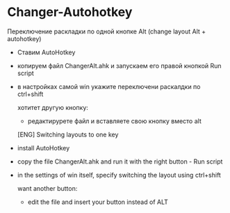 # Changer-Autohotkey
Переключение раскладки по одной кнопке Alt (change layout Alt + autohotkey)

- Ставим AutoHotkey
- копируем файл ChangerAlt.ahk и запускаем его правой кнопкой Run script
- в настройках самой win укажите переключени раскалдки по ctrl+shift

  хотитет другую кнопку:
  - редактирурете файл и вставляете свою кнопку вместо alt
 
  [ENG]
  Switching layouts to one key

- install AutoHotkey
- copy the file ChangerAlt.ahk and run it with the right button - Run script
- in the settings of win itself, specify switching the layout using ctrl+shift

  want another button:
  - edit the file and insert your button instead of ALT



  
  

